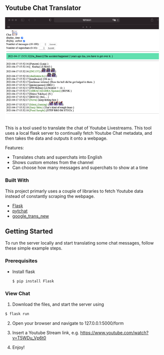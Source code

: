 <!-- ABOUT THE PROJECT -->
## Youtube Chat Translator

![Example Image](./images/1.png)


This is a tool used to translate the chat of Youtube Livestreams. This tool uses a local flask server to continually fetch Youtube Chat metadata, and then takes the data and outputs it onto a webpage. 

Features:
* Translates chats and superchats into English
* Shows custom emotes from the channel
* Can choose how many messages and superchats to show at a time

### Built With

This project primarly uses a couple of libraries to fetch Youtube data instead of constantly scraping the webpage.
* [Flask](https://flask.palletsprojects.com/)
* [pytchat](https://pypi.org/project/pytchat/)
* [google_trans_new](https://pypi.org/project/google-trans-new/)

<!-- GETTING STARTED -->
## Getting Started

To run the server locally and start translating some chat messages, follow these simple example steps.

### Prerequisites

* Install flask
  ```sh
  $ pip install Flask
  ```

### View Chat

1. Download the files, and start the server using
  ```sh
  $ flask run
  ```
2. Open your browser and navigate to 127.0.0.1:5000/form
   
3. Insert a Youtube Stream link, e.g. https://www.youtube.com/watch?v=T5WDu_Vp6t0

4. Enjoy!
